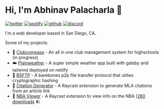 # Hi, I'm Abhinav Palacharla 👋

[![twitter](https://socialize-md.vercel.app/api/badge/twitter)](https://twitter.com/A_Palacharla)
[![spotify](https://socialize-md.vercel.app/api/badge/spotify)](https://open.spotify.com/user/abhijob212)
[![github](https://socialize-md.vercel.app/api/badge/github)](https://github.com/AbhinavPalacharla)
[![discord](https://socialize-md.vercel.app/api/badge/discord)](https://discordapp.com/users/290246407145914370)

I'm a web developer based in San Diego, CA. 

Some of my projects:
- 🧭 [Clubcompass](https://github.com/clubcompass/clubcompass.net) - An all in one club management system for highschools (in progress)
- ☁️ [Plainweather](https://github.com/AbhinavPalacharla/plainweather) - A super simple weather app built with gatsby and tailwind deployed on netlify
- 🔗 [BSFTP](https://github.com/AbhinavPalacharla/bsFTP) - A barebones p2p file transfer protocol that utilies cryptographic hashing
- 📝 [Citation Generator](https://github.com/AbhinavPalacharla/citation-generator) - A Raycast extension to generate MLA citations from an article link
- 🏀 [NBA Viewer](https://github.com/AbhinavPalacharla/nba-game-viewer) - A Raycast extension to view info on the NBA ([260 downloads](https://www.raycast.com/AbhinavPalacharla/nba-viewer) ⬇️)
